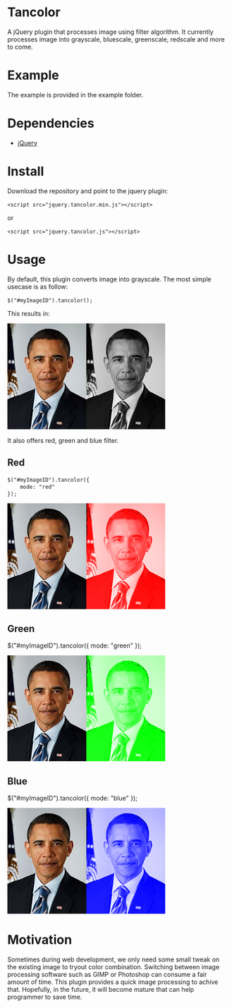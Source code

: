 Tancolor
========

A jQuery plugin that processes image using filter algorithm. It currently
processes image into grayscale, bluescale, greenscale, redscale and more to 
come.

Example
=======

The example is provided in the example folder.

Dependencies
============

*  [jQuery](https://github.com/jquery/jquery)

Install
=======

Download the repository and point to the jquery plugin:

    <script src="jquery.tancolor.min.js"></script>
    
or

    <script src="jquery.tancolor.js"></script>
    

Usage
=====

By default, this plugin converts image into grayscale. The most simple usecase
is as follow:

    $("#myImageID").tancolor();
    
This results in:

![I am Obama](example/images/obama.jpg "Before")![I am Obama](example/images/grayscale.png "After")

It also offers red, green and blue filter.

Red
---

    $("#myImageID").tancolor({
        mode: "red"
    });
    
![I am Obama](example/images/obama.jpg "Before")![I am Obama](example/images/red.png "After")

Green
-----

$("#myImageID").tancolor({
        mode: "green"
    });
    
![I am Obama](example/images/obama.jpg "Before")![I am Obama](example/images/green.png "After")

Blue
----

$("#myImageID").tancolor({
        mode: "blue"
    });
    
![I am Obama](example/images/obama.jpg "Before")![I am Obama](example/images/blue.png "After")

Motivation
==========

Sometimes during web development, we only need some small tweak on the existing image to tryout color combination. Switching between image processing software such as GIMP or Photoshop can consume a fair amount of time. This plugin provides a quick image processing to achive that. Hopefully, in the future, it will become mature that can help programmer to save time.










